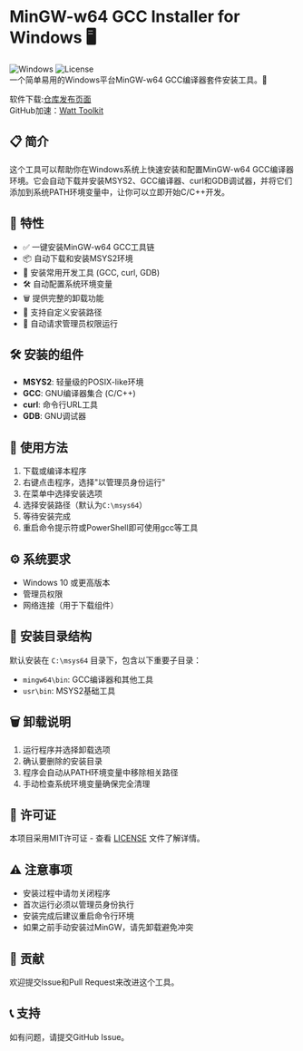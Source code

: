 # MinGW-w64 GCC Installer for Windows 🖥️  

![Windows](https://img.shields.io/badge/Windows-10+-blue.svg)
![License](https://img.shields.io/badge/license-MIT-green.svg)  
一个简单易用的Windows平台MinGW-w64 GCC编译器套件安装工具。🚀  

软件下载:[仓库发布页面](https://github.com/dongzheyu/MinGW-win64-GCC-install/releases/)  
GitHub加速：[Watt Toolkit](https://steampp.net/)  

## 📋 简介

这个工具可以帮助你在Windows系统上快速安装和配置MinGW-w64 GCC编译器环境。它会自动下载并安装MSYS2、GCC编译器、curl和GDB调试器，并将它们添加到系统PATH环境变量中，让你可以立即开始C/C++开发。

## 🌟 特性

- ✅ 一键安装MinGW-w64 GCC工具链
- 📦 自动下载和安装MSYS2环境
- 🔧 安装常用开发工具 (GCC, curl, GDB)
- 🛠️ 自动配置系统环境变量
- 🗑️ 提供完整的卸载功能
- 🎯 支持自定义安装路径
- 🔐 自动请求管理员权限运行

## 🛠️ 安装的组件

- **MSYS2**: 轻量级的POSIX-like环境
- **GCC**: GNU编译器集合 (C/C++)
- **curl**: 命令行URL工具
- **GDB**: GNU调试器

## 📖 使用方法

1. 下载或编译本程序
2. 右键点击程序，选择"以管理员身份运行"
3. 在菜单中选择安装选项
4. 选择安装路径（默认为`C:\msys64`）
5. 等待安装完成
6. 重启命令提示符或PowerShell即可使用gcc等工具

## ⚙️ 系统要求

- Windows 10 或更高版本
- 管理员权限
- 网络连接（用于下载组件）

## 📁 安装目录结构

默认安装在 `C:\msys64` 目录下，包含以下重要子目录：
- `mingw64\bin`: GCC编译器和其他工具
- `usr\bin`: MSYS2基础工具

## 🗑️ 卸载说明

1. 运行程序并选择卸载选项
2. 确认要删除的安装目录
3. 程序会自动从PATH环境变量中移除相关路径
4. 手动检查系统环境变量确保完全清理

## 📄 许可证

本项目采用MIT许可证 - 查看 [LICENSE](LICENSE) 文件了解详情。

## ⚠️ 注意事项

- 安装过程中请勿关闭程序
- 首次运行必须以管理员身份执行
- 安装完成后建议重启命令行环境
- 如果之前手动安装过MinGW，请先卸载避免冲突

## 🤝 贡献

欢迎提交Issue和Pull Request来改进这个工具。

## 📞 支持

如有问题，请提交GitHub Issue。
